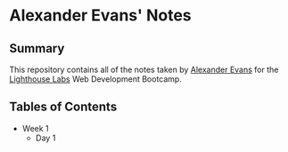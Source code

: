 # Alexander Evans' Notes

## Summary

This repository contains all of the notes taken by [Alexander Evans](https://github.com/sander798) for the [Lighthouse Labs](https://www.lighthouselabs.ca/) Web Development Bootcamp.

## Tables of Contents

* Week 1
  * Day 1